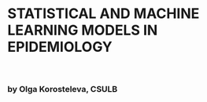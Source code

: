 <html>
 <h1>STATISTICAL AND MACHINE LEARNING MODELS IN EPIDEMIOLOGY</h1> 
  <br>
  <h3>by Olga Korosteleva, CSULB</h3>
  <br>
    <meta property="og:image" content="https://okoroste.github.io/cover.png" />
</html>

